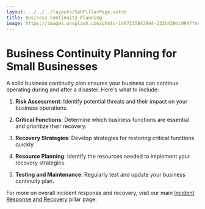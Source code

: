 ```yaml
---
layout: ../../../layouts/SubPillarPage.astro
title: Business Continuity Planning
image: https://images.unsplash.com/photo-1497215842964-222b430dc094?fm=jpg&q=60&w=3000&ixlib=rb-4.0.3&ixid=M3wxMjA3fDB8MHxzZWFyY2h8NHx8c21hbGwlMjBidXNpbmVzcyUyMHdva3Jpbmd8ZW58MHx8MHx8fDA%3D
---
```


# Business Continuity Planning for Small Businesses

A solid business continuity plan ensures your business can continue operating during and after a disaster. Here's what to include:

1. **Risk Assessment**: Identify potential threats and their impact on your business operations.

2. **Critical Functions**: Determine which business functions are essential and prioritize their recovery.

3. **Recovery Strategies**: Develop strategies for restoring critical functions quickly.

4. **Resource Planning**: Identify the resources needed to implement your recovery strategies.

5. **Testing and Maintenance**: Regularly test and update your business continuity plan.

For more on overall incident response and recovery, visit our main [Incident Response and Recovery](/pillars/incident-response-recovery) pillar page.